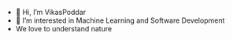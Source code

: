 - 👋 Hi, I’m VikasPoddar
- 👀 I’m interested in Machine Learning and Software Development
- We love to understand nature

<!---
VikasPoddar/VikasPoddar is a ✨ special ✨ repository because its `README.md` (this file) appears on your GitHub profile.
You can click the Preview link to take a look at your changes.
--->

